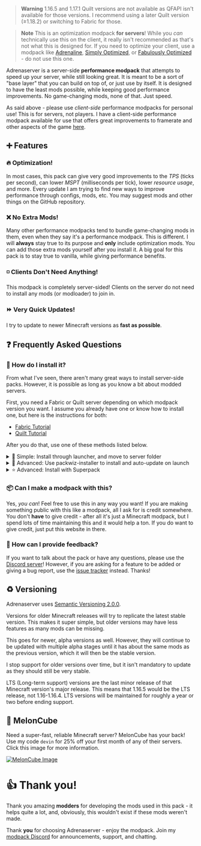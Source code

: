 > **Warning**
> 1.16.5 and 1.17.1 Quilt versions are not available as QFAPI isn't available for those versions. I recommend using a later Quilt version (≥1.18.2) or switching to Fabric for those.

> **Note**
> This is an optimization modpack **for servers**! While you *can* technically use this on the client, it really isn't recommended as that's not what this is designed for. If you need to optimize your client, use a modpack like [Adrenaline](https://modrinth.com/modpack/adrenaline), [Simply Optimized](https://modrinth.com/modpack/sop), or [Fabulously Optimized](https://modrinth.com/modpack/fabulously-optimized) - do not use this one.

Adrenaserver is a server-side **performance modpack** that attempts to speed up your server, while still looking great. It is meant to be a sort of "base layer" that you can build on top of, or just use by itself. It is designed to have the least mods possible, while keeping good performance improvements. No game-changing mods, none of that. Just speed.

As said above - please use *client-side* performance modpacks for personal use! This is for servers, not players. I have a client-side performance modpack available for use that offers great improvements to framerate and other aspects of the game [here](https://modrinth.com/modpack/adrenaline).

## ➕ Features
### 🔥 Optimization!
In most cases, this pack can give very good improvements to the *TPS* (ticks per second), can lower *MSPT* (milliseconds per tick), lower *resource usage*, and more. Every update I am trying to find new ways to improve performance through configs, mods, etc. You may suggest mods and other things on the GitHub repository.

### ❌ No Extra Mods!
Many other performance modpacks tend to bundle game-changing mods in them, even when they say it's a performance modpack. This is different. I will **always** stay true to its purpose and **only** include optimization mods. You can add those extra mods yourself after you install it. A big goal for this pack is to stay true to vanilla, while giving performance benefits.

### ◽ Clients Don't Need Anything!
This modpack is completely server-sided! Clients on the server do not need to install any mods (or modloader) to join in.

### ⏩ Very Quick Updates!
I try to update to newer Minecraft versions as **fast as possible**.

## ❓ Frequently Asked Questions
### 🔧 How do I install it?
From what I've seen, there aren't many great ways to install server-side packs. However, it is possible as long as you know a bit about modded servers.

First, you need a Fabric or Quilt server depending on which modpack version you want. I assume you already have one or know how to install one, but here is the instructions for both:
- [Fabric Tutorial](https://fabricmc.net/wiki/player:tutorials:server:windows)
- [Quilt Tutorial](https://quiltmc.org/en/install/server/)

After you do that, use one of these methods listed below.

<details>
<summary>
🚀 Simple: Install through launcher, and move to server folder
</summary>

[Watch this video to learn how to download the modpack with a launcher](https://youtu.be/9-hT8V_wCqw). Make sure you have all the dependencies (linked in the description of the video).

After you have done that, simply move the `mods` folder and `config` folder that you have downloaded through the launcher to your Fabric/Quilt server folder.

</details>

<details>
<summary>
🧙 Advanced: Use packwiz-installer to install and auto-update on launch
</summary>

### **I can't stress this enough. Before doing any of this, *be sure to have backups of the server*. You do not want any loss of data, probably.**

[packwiz-installer](https://github.com/packwiz/packwiz-installer) is a useful tool that lets you automatically install and update a modpack through the `pack.toml` file of that pack.

Some server hosts may let you set a command that runs before the server actually starts. It's called a *pre-launch command*. I can't exactly help if you are using an external server provider as I do not know where they let you do that stuff, you will have to figure that out on your own.

First, you need to install `packwiz-installer-bootstrap` from [here](https://github.com/packwiz/packwiz-installer-bootstrap/releases). After that, move it to the same folder as your server's Fabric loader jar. This will usually be the root of the server.

Change `fabric` to `quilt` in the link if needed. You may also change the MC version of the modpack (available versions only).
```
java -jar packwiz-installer-bootstrap.jar -g -s server https://raw.githack.com/intergrav/Adrenaserver/main/versions/fabric/1.19.2/pack.toml
```

If you are running this server through a batch file or something like that, you can add this command before your server's launch command and it should work just fine.

*Having trouble? Join my Discord server and I *may* be able to help you. I'm not the most knowledgable on this stuff however. There's always the [packwiz wiki](https://packwiz.infra.link/tutorials/installing/packwiz-installer/#using-a-modpack-with-a-server) aswell.*

</details>

<details>
<summary>
⭐ Advanced: Install with Superpack
</summary>

You can use a useful tool by Gaming32 called Superpack to download this modpack's content and extract it to a folder - there doesn't seem to be any documentation yet, but this *is* here if you really want to try it. Here is the [Superpack repository](https://github.com/Gaming32/Superpack). Click [here](https://nightly.link/Gaming32/Superpack/workflows/maven/main/build-jars.zip) to download the latest version of Superpack.

*Just a note - I won't be giving support on how to install with this method. Please don't ask.*

</details>

### 📦 Can I make a modpack with this?
Yes, *you can*! Feel free to use this in any way you want! If you are making something public with this like a modpack, all I ask for is credit somewhere. You don't **have** to give credit - after all it's just a Minecraft modpack, but I spend lots of time maintaining this and it would help a ton. If you do want to give credit, just put this website in there.

### 💬 How can I provide feedback?
If you want to talk about the pack or have any questions, please use the [Discord server](https://discord.gg/36Tv44cYte)! However, if you are asking for a feature to be added or giving a bug report, use the [issue tracker](https://github.com/intergrav/Adrenaline/issues) instead. Thanks!

## ♻️ Versioning
Adrenaserver uses [Semantic Versioning 2.0.0](https://semver.org/).

Versions for older Minecraft releases will try to replicate the latest stable version. This makes it super simple, but older versions may have less features as many mods can be missing.

This goes for newer, alpha versions as well. However, they will continue to be updated with multiple alpha stages until it has about the same mods as the previous version, which it will then be the stable version.

I stop support for older versions over time, but it isn't mandatory to update as they should still be very stable.

LTS (Long-term support) versions are the last minor release of that Minecraft version's major release. This means that 1.16.5 would be the LTS release, not 1.16-1.16.4. LTS versions will be maintained for roughly a year or two before ending support.

## 🍉 MelonCube
Need a super-fast, reliable Minecraft server? MelonCube has your back! Use my code `devin` for 25% off your first month of any of their servers. Click this image for more information.

[![MelonCube Image](https://www.meloncube.net/partners/custom-banners/fc383dd6-4bb3-424f-b4fb-f540acb27e8b.png)](https://meloncube.net/devin)

# 👍 Thank you!
Thank you amazing **modders** for developing the mods used in this pack - it helps quite a lot, and, obviously, this wouldn't exist if these mods weren't made.

Thank **you** for choosing Adrenaserver - enjoy the modpack. Join my [modpack Discord](https://discord.gg/36Tv44cYte) for announcements, support, and chatting.

<script src="https://giscus.app/client.js"
        data-repo="intergrav/adrenaserver"
        data-repo-id="R_kgDOIltw2Q"
        data-category="giscus"
        data-category-id="DIC_kwDOIltw2c4CS_6V"
        data-mapping="pathname"
        data-strict="0"
        data-reactions-enabled="1"
        data-emit-metadata="0"
        data-input-position="top"
        data-theme="light"
        data-lang="en"
        data-loading="lazy"
        crossorigin="anonymous"
        async>
</script>
